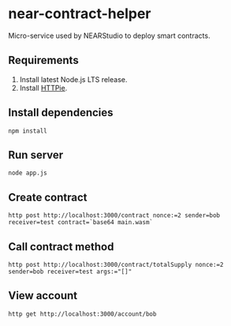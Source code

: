 # near-contract-helper
Micro-service used by NEARStudio to deploy smart contracts.

## Requirements 

1) Install latest Node.js LTS release.
2) Install [HTTPie](http://httpie.org/).

## Install dependencies

```
npm install
```

## Run server

```
node app.js
```

## Create contract

```
http post http://localhost:3000/contract nonce:=2 sender=bob receiver=test contract=`base64 main.wasm`
```

## Call contract method

```
http post http://localhost:3000/contract/totalSupply nonce:=2 sender=bob receiver=test args:="[]"
```

## View account

```
http get http://localhost:3000/account/bob
```